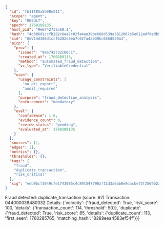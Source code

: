 ```json
{
  "id": "fb11f85a5b08e211",
  "scope": "agent",
  "key": "RESULT",
  "epoch": 1760289135,
  "host_pid": "9e6742732c60:1",
  "hash": "4d386d1ccfb282c6ea7c02fa4ae39bc688d539a3812067e5e612a0fdedb5a6c4",
  "cid": "QmV14d386d1ccfb282c6ea7c02fa4ae39bc688d539a3",
  "aicp": {
    "prov": {
      "issuer": "9e6742732c60:1",
      "created_at": 1760289135,
      "method": "automated_fraud_detection",
      "vc_type": "VerifiableCredential"
    },
    "ucon": {
      "usage_constraints": [
        "no_pii_export",
        "audit_required"
      ],
      "purpose": "fraud_detection_analysis",
      "enforcement": "mandatory"
    },
    "eval": {
      "confidence": 1.0,
      "evidence_count": 0,
      "review_status": "pending",
      "evaluated_at": 1760289135
    }
  },
  "sources": [],
  "edges": [],
  "metrics": {},
  "thresholds": {},
  "tags": [
    "fraud",
    "duplicate_transaction",
    "risk_critical"
  ],
  "sig": "eeb9bcf3649cfe1743085c4c891547798af11d3a6ab8e4dacbe73f2569b2a02b"
}
```

Fraud detected: duplicate_transaction (score: 92)
Transaction: 044000038480332
Details: {'velocity': {'fraud_detected': True, 'risk_score': 100, 'details': {'transaction_count': 114, 'threshold': 50}}, 'duplicate': {'fraud_detected': True, 'risk_score': 85, 'details': {'duplicate_count': 113, 'first_seen': 1760285765, 'matching_hash': '8289eea4583ef54f'}}}